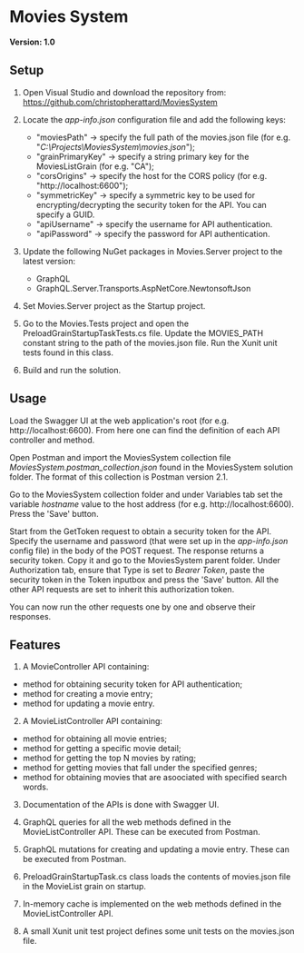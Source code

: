 # Movies System
**Version: 1.0**

## Setup

1) Open Visual Studio and download the repository from: https://github.com/christopherattard/MoviesSystem

2) Locate the *app-info.json* configuration file and add the following keys:
	- "moviesPath" -> specify the full path of the movies.json file (for e.g. "*C:\\Projects\\MoviesSystem\\movies.json*");
	- "grainPrimaryKey" -> specify a string primary key for the MoviesListGrain (for e.g. "CA");
	- "corsOrigins" -> specify the host for the CORS policy (for e.g. "http://localhost:6600");
	- "symmetricKey" -> specify a symmetric key to be used for encrypting/decrypting the security token for the API. You can specify a GUID.
	- "apiUsername" -> specify the username for API authentication.
	- "apiPassword" -> specify the password for API authentication.

3) Update the following NuGet packages in Movies.Server project to the latest version:
	- GraphQL
	- GraphQL.Server.Transports.AspNetCore.NewtonsoftJson
	
4) Set Movies.Server project as the Startup project.

5) Go to the Movies.Tests project and open the PreloadGrainStartupTaskTests.cs file. Update the MOVIES_PATH constant string to the path of the movies.json file.
Run the Xunit unit tests found in this class. 	

6) Build and run the solution.

## Usage

Load the Swagger UI at the web application's root (for e.g. http://localhost:6600). From here one can find the definition of each API controller and method.

Open Postman and import the MoviesSystem collection file *MoviesSystem.postman_collection.json* found in the MoviesSystem solution folder. 
The format of this collection is Postman version 2.1.

Go to the MoviesSystem collection folder and under Variables tab set the variable *hostname* value to the host address (for e.g. http://localhost:6600). Press 
the 'Save' button.

Start from the GetToken request to obtain a security token for the API. Specify the username and password (that were set up in the *app-info.json* config file) 
in the body of the POST request. The response returns a security token. Copy it and go to the MoviesSystem parent folder. Under Authorization tab, ensure that
Type is set to *Bearer Token*, paste the security token in the Token inputbox and press the 'Save' button. All the other API requests are set to inherit this 
authorization token.

You can now run the other requests one by one and observe their responses.

## Features

  1) A MovieController API containing:
  - method for obtaining security token for API authentication;
  - method for creating a movie entry;
  - method for updating a movie entry.

  2) A MovieListController API containing:
  - method for obtaining all movie entries;
  - method for getting a specific movie detail;
  - method for getting the top N movies by rating;
  - method for getting movies that fall under the specified genres;
  - method for obtaining movies that are asoociated with specified search words.

  3) Documentation of the APIs is done with Swagger UI.

  4) GraphQL queries for all the web methods defined in the MovieListController API. These can be executed from Postman.

  5) GraphQL mutations for creating and updating a movie entry. These can be executed from Postman.

  6) PreloadGrainStartupTask.cs class loads the contents of movies.json file in the MovieList grain on startup.

  7) In-memory cache is implemented on the web methods defined in the MovieListController API.

  8) A small Xunit unit test project defines some unit tests on the movies.json file.
